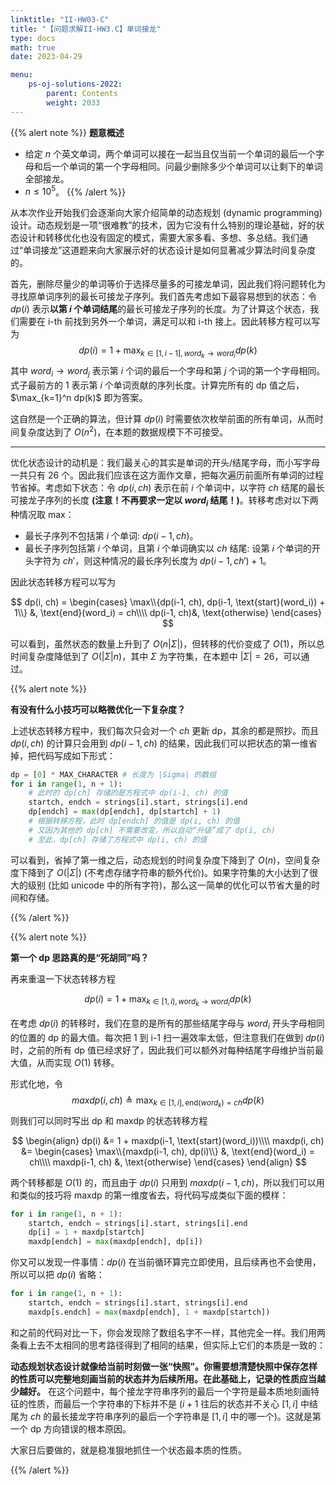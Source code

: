 ```yaml
---
linktitle: "II-HW03-C"
title: "【问题求解II-HW3.C】单词接龙"
type: docs
math: true
date: 2023-04-29

menu:
    ps-oj-solutions-2022:
        parent: Contents
        weight: 2033
---
```


{{% alert note %}}
**题意概述**

* 给定 $n$ 个英文单词，两个单词可以接在一起当且仅当前一个单词的最后一个字母和后一个单词的第一个字母相同。问最少删除多少个单词可以让剩下的单词全部接龙。
* $n\leq 10^5$。
{{% /alert %}}

从本次作业开始我们会逐渐向大家介绍简单的动态规划 (dynamic programming) 设计。动态规划是一项“很难教”的技术，因为它没有什么特别的理论基础，好的状态设计和转移优化也没有固定的模式，需要大家多看、多想、多总结。我们通过“单词接龙”这道题来向大家展示好的状态设计是如何显著减少算法时间复杂度的。

首先，删除尽量少的单词等价于选择尽量多的可接龙单词，因此我们将问题转化为寻找原单词序列的最长可接龙子序列。我们首先考虑如下最容易想到的状态：令 $dp(i)$ 表示**以第 $i$ 个单词结尾**的最长可接龙子序列的长度。为了计算这个状态，我们需要在 i-th 前找到另外一个单词，满足可以和 i-th 接上。因此转移方程可以写为
$$
dp(i) = 1 + \max_{k\in [1, i-1], word_k \to word_i} dp(k)
$$
其中 $word_i\to word_j$ 表示第 $i$ 个词的最后一个字母和第 $j$ 个词的第一个字母相同。式子最前方的 1 表示第 $i$ 个单词贡献的序列长度。计算完所有的 dp 值之后，$\max_{k=1}^n dp(k)$ 即为答案。

这自然是一个正确的算法，但计算 $dp(i)$ 时需要依次枚举前面的所有单词，从而时间复杂度达到了 $O(n^2)$，在本题的数据规模下不可接受。

---

优化状态设计的动机是：我们最关心的其实是单词的开头/结尾字母，而小写字母一共只有 26 个。因此我们应该在这方面作文章，把每次遍历前面所有单词的过程节省掉。考虑如下状态：令 $dp(i, ch)$ 表示在前 $i$ 个单词中，以字符 $ch$ 结尾的最长可接龙子序列的长度 **(注意！不再要求一定以 $word_i$ 结尾！)**。转移考虑对以下两种情况取 max：
* 最长子序列不包括第 $i$ 个单词: $dp(i-1, ch)$。
* 最长子序列包括第 $i$ 个单词，且第 $i$ 个单词确实以 $ch$ 结尾: 设第 $i$ 个单词的开头字符为 $ch'$，则这种情况的最长序列长度为 $dp(i-1, ch') + 1$。

因此状态转移方程可以写为

$$
dp(i, ch) = \begin{cases}
\max\\{dp(i-1, ch), dp(i-1, \text{start}(word_i)) + 1\\} &, \text{end}(word_i) = ch\\\\
dp(i-1, ch)&, \text{otherwise}
\end{cases}
$$

可以看到，虽然状态的数量上升到了 $O(n|\Sigma|)$，但转移的代价变成了 $O(1)$，所以总时间复杂度降低到了 $O(|\Sigma|n)$，其中 $\Sigma$ 为字符集，在本题中 $|\Sigma|=26$，可以通过。

{{% alert note %}}

**有没有什么小技巧可以略微优化一下复杂度？**

上述状态转移方程中，我们每次只会对一个 $ch$ 更新 dp，其余的都是照抄。而且 $dp(i, ch)$ 的计算只会用到 $dp(i-1, ch)$ 的结果，因此我们可以把状态的第一维省掉，把代码写成如下形式：

```python
dp = [0] * MAX_CHARACTER # 长度为 |Sigma| 的数组
for i in range(1, n + 1):
    # 此时的 dp[ch] 存储的是方程式中 dp(i-1, ch) 的值
    startch, endch = strings[i].start, strings[i].end
    dp[endch] = max(dp[endch], dp[startch] + 1)
    # 根据转移方程，此时 dp[endch] 的值是 dp(i, ch) 的值
    # 又因为其他的 dp[ch] 不需要改变，所以自动“升级”成了 dp(i, ch)
    # 至此，dp[ch] 存储了方程式中 dp(i, ch) 的值
```

可以看到，省掉了第一维之后，动态规划的时间复杂度下降到了 $O(n)$，空间复杂度下降到了 $O(|\Sigma|)$ (不考虑存储字符串的额外代价)。如果字符集的大小达到了很大的级别 (比如 unicode 中的所有字符)，那么这一简单的优化可以节省大量的时间和存储。

{{% /alert %}}

{{% alert note %}}

**第一个 dp 思路真的是“死胡同”吗？**

再来重温一下状态转移方程

$$
dp(i) = 1 + \max_{k\in [1, i), word_k \to word_i} dp(k)
$$

在考虑 $dp(i)$ 的转移时，我们在意的是所有的那些结尾字母与 $word_i$ 开头字母相同的位置的 dp 的最大值。每次把 1 到 i-1 扫一遍效率太低，但注意我们在做到 $dp(i)$ 时，之前的所有 dp 值已经求好了，因此我们可以额外对每种结尾字母维护当前最大值，从而实现 $O(1)$ 转移。

形式化地，令
$$
maxdp(i, ch)\triangleq \max_{k\in [1, i],\text{end}(word_k)=ch} dp(k)
$$
则我们可以同时写出 dp 和 maxdp 的状态转移方程

$$
\begin{align}
dp(i) &= 1 + maxdp(i-1, \text{start}(word_i))\\\\
maxdp(i, ch) &=
\begin{cases}
\max\\{maxdp(i-1, ch), dp(i)\\} &, \text{end}(word_i) = ch\\\\
maxdp(i-1, ch) &, \text{otherwise}
\end{cases}
\end{align}
$$

两个转移都是 $O(1)$ 的，而且由于 $dp(i)$ 只用到 $maxdp(i-1, ch)$，所以我们可以用和类似的技巧将 maxdp 的第一维度省去，将代码写成类似下面的模样：
```python
for i in range(1, n + 1):
    startch, endch = strings[i].start, strings[i].end
    dp[i] = 1 + maxdp[startch]
    maxdp[endch] = max(maxdp[endch], dp[i])
```

你又可以发现一件事情：$dp(i)$ 在当前循环算完立即使用，且后续再也不会使用，所以可以把 $dp(i)$ 省略：

```python
for i in range(1, n + 1):
    startch, endch = strings[i].start, strings[i].end
    maxdp[s.endch] = max(maxdp[endch], 1 + maxdp[startch])
```

和之前的代码对比一下，你会发现除了数组名字不一样，其他完全一样。我们用两条看上去不太相同的思考路径得到了相同的结果，但实际上它们的本质是一致的：

**动态规划状态设计就像给当前时刻做一张“快照”。你需要想清楚快照中保存怎样的性质可以完整地刻画当前的状态并为后续所用。在此基础上，记录的性质应当越少越好。** 在这个问题中，每个接龙字符串序列的最后一个字符是最本质地刻画特征的性质，而最后一个字符串的下标并不是 ($i+1$ 往后的状态并不关心 $[1,i]$ 中结尾为 $ch$ 的最长接龙字符串序列的最后一个字符串是 $[1, i]$ 中的哪一个)。这就是第一个 dp 方向错误的根本原因。

大家日后要做的，就是稳准狠地抓住一个状态最本质的性质。

{{% /alert %}}